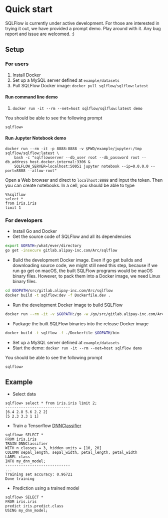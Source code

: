# Quick start

SQLFlow is currently under active development. For those are interested in trying
it out, we have provided a prompt demo. Play around with it. Any bug report and
issue are welcomed. :)

## Setup

### For users

1. Install Docker
1. Set up a MySQL server defined at `example/datasets`
1. Pull SQLFlow Docker image: `docker pull sqlflow/sqlflow:latest`

#### Run command line demo
1. `docker run -it --rm --net=host sqlflow/sqlflow:latest demo`

You should be able to see the following prompt

```
sqlflow>
```

#### Run Jupyter Notebook demo

```
docker run --rm -it -p 8888:8888 -v $PWD/example/jupyter:/tmp sqlflow/sqlflow:latest \
    bash -c "sqlflowserver --db_user root --db_password root --db_address host.docker.internal:3306 &
    SQLFLOW_SERVER=localhost:50051 jupyter notebook --ip=0.0.0.0 --port=8888 --allow-root"
```

Open a Web browser and direct to `localhost:8888` and input the token. Then you
can create notebooks. In a cell, you should be able to type

```
%%sqlflow
select *
from iris.iris
limit 1
```

### For developers

- Install Go and Docker
- Get the source code of SQLFlow and all its dependencies
```bash
export GOPATH=/what/ever/directory
go get -insecure gitlab.alipay-inc.com/Arc/sqlflow
```
- Build the development Docker image. Even if go get builds and downloading source code,
we might still need this step, because if we run go get on macOS, the built SQLFlow
programs would be macOS binary files. However, to pack them into a Docker image,
we need Linux binary files.
```bash
cd $GOPATH/src/gitlab.alipay-inc.com/Arc/sqlflow
docker build -t sqlflow:dev -f Dockerfile.dev .
```
- Run the development Docker image to build SQLFlow
```bash
docker run --rm -it -v $GOPATH:/go -w /go/src/gitlab.alipay-inc.com/Arc/sqlflow sqlflow:dev
```
- Package the built SQLFlow binaries into the release Docker image
```bash
docker build -t sqlflow -f ./Dockerfile $GOPATH/bin
```
- Set up a MySQL server defined at `example/datasets`
- Start the demo: `docker run -it --rm --net=host sqlflow demo`

You should be able to see the following prompt

```
sqlflow> 
```

## Example

- Select data
```
sqlflow> select * from iris.iris limit 2;
-----------------------------
[6.4 2.8 5.6 2.2 2]
[5 2.3 3.3 1 1]
```
- Train a Tensorflow [DNNClassifier](https://www.tensorflow.org/api_docs/python/tf/estimator/DNNClassifier)
```
sqlflow> SELECT *
FROM iris.iris
TRAIN DNNClassifier
WITH n_classes = 3, hidden_units = [10, 20]
COLUMN sepal_length, sepal_width, petal_length, petal_width
LABEL class
INTO my_dnn_model;
-----------------------------
...
Training set accuracy: 0.96721
Done training
```
- Prediction using a trained model
```
sqlflow> SELECT *
FROM iris.iris
predict iris.predict.class
USING my_dnn_model;
```
